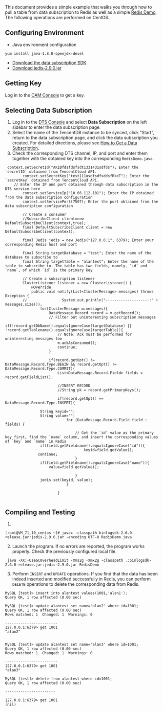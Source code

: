 This document provides a simple example that walks you through how to pull a table from data subscription to Redis as well as a simple [Redis Demo](https://main.qcloudimg.com/raw/0a3b560fad57a27440f9445039552d2b/RedisDemo.zip). The following operations are performed on CentOS.

## Configuring Environment
- Java environment configuration 
```
yum install java-1.8.0-openjdk-devel 
```
- [Download the data subscription SDK](https://main.qcloudimg.com/raw/2aa7b213535065def5655712c8494182/binlogsdk-2.7.0-official.jar)
- [Download jedis-2.9.0.jar](https://main.qcloudimg.com/raw/130e0f114f84e6e7eb9cc16d2fecd58c/jedis-2.9.0.zip)

## Getting Key
Log in to the [CAM Console](https://console.cloud.tencent.com/cam/capi) to get a key.

## Selecting Data Subscription
1. Log in to the [DTS Console](https://console.cloud.tencent.com/dtsnew/migrate/page) and select **Data Subscription** on the left sidebar to enter the data subscription page.
2. Select the name of the TencentDB instance to be synced, click "Start", return to the data subscription page, and click the data subscription you created. For detailed directions, please see [How to Get a Data Subscription](https://intl.cloud.tencent.com/document/product/571/8774).
3. Check the corresponding DTS channel, IP, and port and enter them together with the obtained key into the corresponding `RedisDemo.java`.

```
 context.setSecretId("AKIDfdsfdsfsdt1331431sdfds"); Enter the `secretID` obtained from TencentCloud API.
        context.setSecretKey("test111usdfsdfsddsfRkeT"); Enter the `secretKey` obtained from TencentCloud API.
    // Enter the IP and port obtained through data subscription in the DTS service here
        context.setServiceIp("10.66.112.181"); Enter the IP obtained from the data subscription configuration
        context.setServicePort(7507); Enter the port obtained from the data subscription configuration

        // Create a consumer
        //SubscribeClient client=new DefaultSubscribeClient(context,true);
        final DefaultSubscribeClient client = new DefaultSubscribeClient(context);

        final Jedis jedis = new Jedis("127.0.0.1", 6379); Enter your corresponding Redis host and port

        final String targetDatabase = "test"; Enter the name of the database to subscribe to
        final String targetTable = "alantest"; Enter the name of the table to subscribe to. The table has two fields, namely, `id` and `name`, of which `id` is the primary key

        // Create a subscription listener
        ClusterListener listener = new ClusterListener() {
            @Override
            public void notify(List<ClusterMessage> messages) throws Exception {
		//                System.out.println("--------------------:" + messages.size());
                for(ClusterMessage m:messages){
                    DataMessage.Record record = m.getRecord();
                    // Filter out uninteresting subscription messages
	            if(!record.getDbName().equalsIgnoreCase(targetDatabase) || !record.getTablename().equalsIgnoreCase(targetTable)){
                        // Note: Ack must be performed for uninteresting messages too
                        m.ackAsConsumed();
                        continue;
                    }

                    if(record.getOpt() != DataMessage.Record.Type.BEGIN && record.getOpt() != DataMessage.Record.Type.COMMIT){
                        List<DataMessage.Record.Field> fields = record.getFieldList();

                        //INSERT RECORD
                        //String pk = record.getPrimaryKeys();
			
                        if(record.getOpt() == DataMessage.Record.Type.INSERT){
			    
			    String keyid="";
			    String value="";
                            for (DataMessage.Record.Field field : fields) {

                                // Get the `id` value as the primary key first, find the `name` column, and insert the corresponding values of `key` and `name` in Redis
				if(field.getFieldname().equalsIgnoreCase("id")){
                                    keyid=field.getValue();
               continue;
                                }
				if(field.getFieldname().equalsIgnoreCase("name")){
				    value=field.getValue();
                                  
                                }
				jedis.set(keyid, value);
                            }

                        }
  
```


## Compiling and Testing
1. 
```
[root@VM_71_10_centos ~]# javac -classpath binlogsdk-2.6.0-release.jar:jedis-2.9.0.jar -encoding UTF-8 RedisDemo.java 
```
2. Launch the program. If no errors are reported, the program works properly. Check the previously configured local file.
```
 java -XX:-UseGCOverheadLimit -Xms2g -Xmx2g -classpath .:binlogsdk-2.6.0-release.jar:jedis-2.9.0.jar RedisDemo
```
3. Perform `INSERT` and `UPDATE` operations. If you find that the data has been indeed inserted and modified successfully in Redis, you can perform `DELETE` operations to delete the corresponding data from Redis.

```
MySQL [test]> insert into alantest values(1001,'alan1');
Query OK, 1 row affected (0.00 sec)

MySQL [test]> update alantest set name='alan2' where id=1001;
Query OK, 1 row affected (0.00 sec)
Rows matched: 1  Changed: 1  Warnings: 0

------------------------
127.0.0.1:6379> get 1001
"alan2"


MySQL [test]> update alantest set name='alan3' where id=1001;
Query OK, 1 row affected (0.00 sec)
Rows matched: 1  Changed: 1  Warnings: 0

------------------------
127.0.0.1:6379> get 1001
"alan3"

MySQL [test]> delete from alantest where id=1001;
Query OK, 1 row affected (0.00 sec)

-----------------------

127.0.0.1:6379> get 1001
(nil)

```
